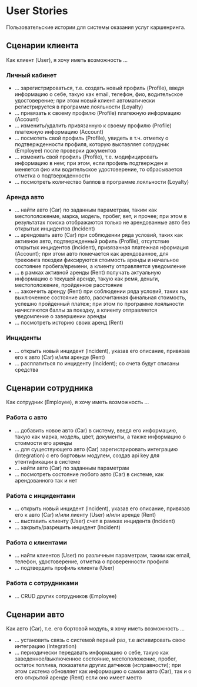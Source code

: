# User Stories

Пользовательские истории для системы оказания услуг каршенринга.

## Сценарии клиента

Как клиент (User), я хочу иметь возможность ...

### Личный кабинет

- ... зарегистрироваться, т.е. создать новый профиль (Profile), введя информацию о себе, такую как email, телефон, фио, водительское удостоверение; при этом новый клиент автоматически регистрируется в программе лояльности (Loyalty)
- ... привязать к своему профилю (Profile) платежную информацию (Account)
- ... изменить/удалить привязанную к своему профилю (Profile) платежную информацию (Account)
- ... посмотеть свой профиль (Profile), увидеть в т.ч. отметку о подтвержденности профиля, которую выставляет сотрудник (Employee) после проверки документов
- ... изменить свой профиль (Profile), т.е. модифицировать информацию в нем; при этом, если профиль подтвержден и меняется фио или водительское удостоверение, то сбрасывается отметка о подтвержденности
- ... посмотреть количество баллов в программе лояльности (Loyalty)

### Аренда авто

- ... найти авто (Car) по заданным параметрам, таким как местоположенме, марка, модель, пробег, вет, и прочее; при этом в результатах поиска отображаются только не арендованные авто без открытых инцидентов (Incident)
- ... арендовать авто (Car) при соблюдении ряда условий, таких как активное авто, подтвержденный рофиль (Profile), отсутствие открытых инцидентов (Incident), привязанная платежная нформация (Account); при этом авто помечается как арендованное, для треккинга поездки фиксируются стоимость аренды и начальное состояние пробега/времени, а клиенту отправляется уведомление
- ... в рамках активной аренды (Rent) получать актуальную информацию о текущей аренде, такую как ремя, деньги, местоположение, пройденное расстояние
- ... закончить аренду (Rent) при соблюдении ряда условий, таких как выключенное состояние авто, рассчитанная финальная стоимость, успешно пройденный платеж; при этом по программе лояльности начисляются баллы за поездку, а клиенту отправляется уведомление о завершении аренды
- ... посмотреть историю своих аренд (Rent)

### Инциденты

- ... открыть новый инцидент (Incident), указав его описание, привязав его к авто (Car) и/или аренде (Rent)
- ... расплатиться по инциденту (Incident); со счета будут списаны средства

## Сценарии сотрудника

Как сотрудник (Employee), я хочу иметь возможность ...

### Работа с авто

- ... добавить новое авто (Car) в систему, введя его информацию, такую как марка, модель, цвет, документы, а также информацию о стоимости его аренды
- ... для существующего авто (Car) зарегистрировать интеграцию (Integration) с его бортовым модулем, создав api key для утентификации в системе
- ... найти авто (Car) по заданным параметрам
- ... посмотреть состояние любого авто (Car) в системе, как арендованного так и нет

### Работа с инцидентами

- ... открыть новый инцидент (Incident), указав его описание, привязав его к авто (Car) и/или лиенту (User) и/или аренде (Rent)
- ... выставить клиенту (User) счет в рамках инцидента (Incident)
- ... закрыть/разрешить инцидент (Incident)
  
### Работа с клиентами

- ... найти клиентов (User) по различным параметрам, таким как email, телефон, удостоверение, отметка о проверенности профиля
- ... подтвердить профиль клиента (User)

### Работа с сотрудниками

- ... CRUD других сотрудников (Employee)

## Сценарии авто

Как авто (Car), т.е. его бортовой модуль, я хочу иметь возможность ...

- ... установить связь с системой первый раз, т.е активировать свою интеграцию (Integration)
- ... периодически передавать информацию о себе, такую как заведенное/выключенное состояние, местоположение, пробег, остаток топлива, показатели других датчиков (исправности); при этом система обновляет как информацию о самом авто (Car), так и о его открытой аренде (Rent) если оно имеет место
